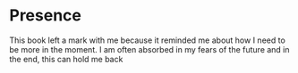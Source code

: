 # Presence

This book left a mark with me because it reminded me about how I need to be more in the moment. I am often absorbed in my fears of the future and in the end, this can hold me back
